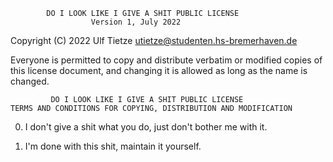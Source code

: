             DO I LOOK LIKE I GIVE A SHIT PUBLIC LICENSE 
                      Version 1, July 2022 

Copyright (C) 2022 Ulf Tietze <utietze@studenten.hs-bremerhaven.de>

Everyone is permitted to copy and distribute verbatim or modified
copies of this license document, and changing it is allowed as long
as the name is changed.

             DO I LOOK LIKE I GIVE A SHIT PUBLIC LICENSE 
    TERMS AND CONDITIONS FOR COPYING, DISTRIBUTION AND MODIFICATION 

0. I don't give a shit what you do, just don't bother me with it.

1. I'm done with this shit, maintain it yourself.